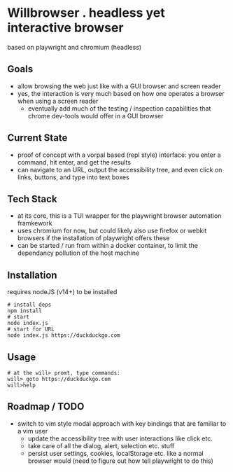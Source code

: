 # Willbrowser . headless yet interactive browser

based on playwright  and chromium (headless)

## Goals

- allow browsing the web just like with a GUI browser and screen reader
- yes, the interaction is very much based on how one operates a browser when using a screen reader
    - eventually add much of the testing / inspection capabilities that chrome dev-tools would offer in a GUI browser

## Current State

- proof of concept with a vorpal based (repl style) interface: you enter a command, hit enter, and get the results
-  can navigate to an URL, output the accessibility tree, and even click on links, buttons, and type into  text boxes


## Tech Stack

- at its core, this is a TUI wrapper for the playwright browser automation framkework
-  uses chromium for now, but could likely also use firefox or webkit browsers if the installation of playwright offers these
-   can be started / run from within a docker container, to limit the dependancy pollution of the host machine 

## Installation

requires nodeJS (v14+) to be installed

```
# install deps
npm install
# start
node index.js
# start for URL
node index.js https://duckduckgo.com
```

## Usage

```
# at the will> promt, type commands:
will> goto https://duckduckgo.com
will>help
```
## Roadmap / TODO

- switch to vim style modal approach with key bindings that are familiar to a vim user
    - update the accessibility tree with user interactions like click etc.
    -  take care of all the dialog, alert, selection etc. stuff
    -   persist user settings, cookies, localStorage etc. like a normal browser would (need to figure out how tell playwright to do this)

